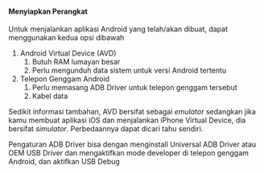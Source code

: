 #### Menyiapkan Perangkat

Untuk menjalankan aplikasi Android yang telah/akan dibuat, dapat menggunakan kedua opsi dibawah

1. Android Virtual Device \(AVD\)
   1. Butuh RAM lumayan besar
   2. Perlu mengunduh data sistem untuk versi Android tertentu
2. Telepon Genggam Android
   1. Perlu memasang ADB Driver untuk telepon genggam tersebut
   2. Kabel data

Sedikit informasi tambahan, AVD bersifat sebagai _emulator_ sedangkan jika kamu membuat aplikasi iOS dan menjalankan iPhone Virtual Device, dia bersifat _simulator_. Perbedaannya dapat dicari tahu sendiri.

Pengaturan ADB Driver bisa dengan menginstall Universal ADB Driver atau OEM USB Driver dan mengaktifkan mode developer di telepon genggam Android, dan aktifkan USB Debug

